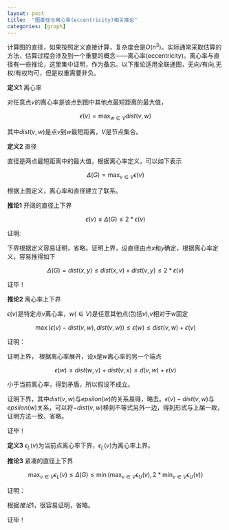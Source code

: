 ```yaml
---
layout: post
title:  "图直径与离心率(eccentricity)相关推论"
categories: [graph]
---
```


计算图的直径，如果按照定义直接计算，复杂度会是$O(n^3)$。实际通常采取估算的方法，估算过程会涉及到一个重要的概念——离心率(eccentricity)。离心率与直径有一些推论，这里集中证明，作为备忘。以下推论适用全联通图，无向/有向,无权/有权均可，但是权重需要非负。

**定义1** 离心率 

对任意点$v$的离心率是该点到图中其他点最短距离的最大值，

$$\epsilon(v) = \max_{w \in V} dist(v,w)$$

其中$dist(v,w)$是点$v$到$w$最短距离，$V$是节点集合。

**定义2** 直径

直径是两点最短距离中的最大值，根据离心率定义，可以如下表示

$$
	\Delta(G) = \max_{v \in V}\epsilon(v)
$$

根据上面定义，离心率和直径建立了联系。

**推论1** 开阔的直径上下界

$$
 \epsilon(v) \le \Delta(G) \le 2*\epsilon(v) 
$$

证明:

下界根据定义容易证明，省略。证明上界，设直径由点$x$和$y$确定，根据离心率定义，容易推得如下

$$
\Delta(G) = dist(x,y) \le dist(x,v)+dist(v,y) \le  2  *\epsilon(v)
$$

证毕！


**推论2** 离心率上下界 

$\epsilon(v)$是特定点$v$离心率，$w(\in V)$是任意其他点(包括$v$),$v$相对于$w$固定

$$
	\max(\epsilon(v) - dist(v,w), dist(v,w)) \le \epsilon(w) \le dist(v,w) + \epsilon(v)
$$

证明：

证明上界， 根据离心率展开，设$x$是$w$离心率的另一个端点

$$
	\epsilon(w) \le dist(w,v)+dist(v,x) \le d(v,w) + \epsilon(v) 
$$

小于当前离心率，得到矛盾，所以假设不成立。

证明下界，其中$dist(v,w)$与$epsilon(w)$的关系易得，略去。$\epsilon(v)-dist(v,w)$与$epsilon(w)$关系，可以将$-dist(v,w)$移到不等式另外一边，得到形式与上届一致，证明方法一致，省略。

证毕！

**定义3** $\epsilon_L(v)$为当前点离心率下界，$\epsilon_L(v)$为离心率上界。

**推论3** 紧凑的直径上下界

$$
	\max_{v \in V}\epsilon_L(v)\le \Delta(G) \le \min(\max_{v \in V}\epsilon_U(v), 2*\min_{v \in V}\epsilon_U(v))
$$


证明：

根据$推论1$，很容易证明，省略。

证毕！


